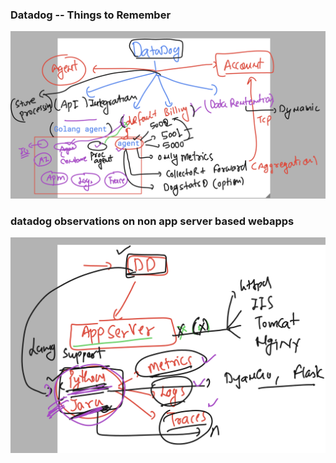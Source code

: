 ### Datadog -- Things to Remember 

<img src="dd1.png">

### datadog observations on non app server based webapps 

<img src="dd2.png">

